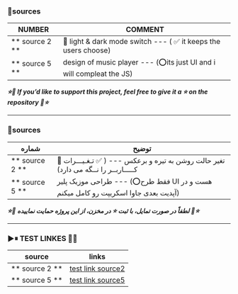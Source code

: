 ### 📄sources

| NUMBER | COMMENT |
| ------- | -------------- |
| ** source 2 ** | 🔲 light & dark mode switch --- ( ✅ it keeps the users choose)|
| ** source 5 ** |  design of music player --- (⭕its just UI and i will compleat the JS) |

***⭐💖  If you’d like to support this project, feel free to give it a ⭐️ on the repository 💖⭐***
______

### 📄sources

| شماره | توضیح |
| ------- | -------------- |
| ** source 2 ** | 🔲 تغیر حالت روشن به تیره و برعکس --- ( ✅ تـغـیـــرات کـــــاربــر را نــگه می دارد)|
| ** source 5 ** |  طراحی موزیک پلیر --- (⭕فقط طرح UI هست و در آپدیت بعدی جاوا اسکریپت رو کامل میکنم) |


***⭐💖  لطفاً در صورت تمایل، با ثبت ⭐️ در مخزن، از این پروژه حمایت نماییده 💖⭐***

______
### ▶⏸ TEST LINKES 🔗🔄

| source | links |
| ------- | -------------- |
| ** source 2 ** | [test link source2](https://amirbest100.github.io/UI_LAB/source2) |
| ** source 5 ** | [test link source5](https://amirbest100.github.io/UI_LAB/source5) |
